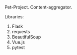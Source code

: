 Pet-Project. Content-aggregator. 

Libraries: 
1) Flask
2) requests
3) BeautifulSoup
4) Vue.js
5) pytest
